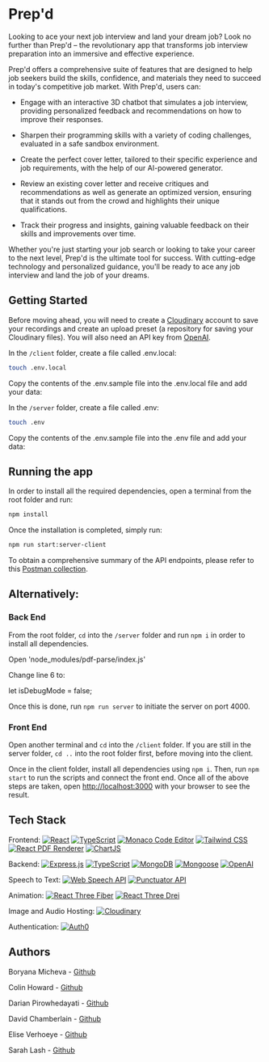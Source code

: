 
# Prep'd

Looking to ace your next job interview and land your dream job? Look no further than Prep'd – the revolutionary app that transforms job interview preparation into an immersive and effective experience.

Prep'd offers a comprehensive suite of features that are designed to help job seekers build the skills, confidence, and materials they need to succeed in today's competitive job market. With Prep'd, users can:

-  Engage with an interactive 3D chatbot that simulates a job interview, providing personalized feedback and recommendations on how to improve their responses.

-  Sharpen their programming skills with a variety of coding challenges, evaluated in a safe sandbox environment.

-  Create the perfect cover letter, tailored to their specific experience and job requirements, with the help of our AI-powered generator.

-  Review an existing cover letter and receive critiques and recommendations as well as generate an optimized version, ensuring that it stands out from the crowd and highlights their unique qualifications.

-  Track their progress and insights, gaining valuable feedback on their skills and improvements over time.

Whether you're just starting your job search or looking to take your career to the next level, Prep'd is the ultimate tool for success. With cutting-edge technology and personalized guidance, you'll be ready to ace any job interview and land the job of your dreams.


## Getting Started

Before moving ahead, you will need to create a [Cloudinary](https://cloudinary.com) account to save your recordings and create an upload preset (a repository for saving your Cloudinary files). 
You will also need an API key from [OpenAI](https://platform.openai.com/account/api-keys).

In the `/client` folder, create a file called .env.local:

```bash
touch .env.local
```

Copy the contents of the .env.sample file into the .env.local file and add your data:


In the `/server` folder, create a file called .env:

```bash
touch .env
```

Copy the contents of the .env.sample file into the .env file and add your data:

## Running the app
In order to install all the required dependencies, open a terminal from the root folder and run:

```bash
npm install
```
Once the installation is completed, simply run:

```bash
npm run start:server-client
```

To obtain a comprehensive summary of the API endpoints, please refer to this [Postman collection](https://documenter.getpostman.com/view/25563730/2s93RRvskj).


## Alternatively:

### Back End

From the root folder, `cd` into the `/server` folder and run `npm i` in order to install all dependencies.


Open 'node_modules/pdf-parse/index.js'

Change line 6 to:

let isDebugMode = false;

Once this is done, run `npm run server` to initiate the server on port 4000.

### Front End

Open another terminal and `cd` into the `/client` folder. If you are still in the server folder, `cd ..` into the root folder first, before moving into the client.

Once in the client folder, install all dependencies using `npm i`. Then, run `npm start` to run the scripts and connect the front end. Once all of the above steps are taken, open [http://localhost:3000](http://localhost:3000) with your browser to see the result.

## Tech Stack

Frontend: [![React](https://img.shields.io/badge/React-blue?logo=react&logoColor=white)](https://reactjs.org/) [![TypeScript](https://img.shields.io/badge/TypeScript-blue?logo=typescript&logoColor=white)](https://www.typescriptlang.org/) [![Monaco Code Editor](https://img.shields.io/badge/Monaco%20Code%20Editor-blue?logo=visual-studio-code&logoColor=white)](https://microsoft.github.io/monaco-editor/) [![Tailwind CSS](https://img.shields.io/badge/Tailwind%20CSS-blue?logo=tailwind-css&logoColor=white)](https://tailwindcss.com/) [![React PDF Renderer](https://img.shields.io/badge/React%20PDF%20Renderer-blue?logo=react&logoColor=white)](https://react-pdf.org/)
[![ChartJS](https://img.shields.io/badge/ChartJS-blue?logo=chartjs&logoColor=white)](https://www.chartjs.org/)

Backend: [![Express.js](https://img.shields.io/badge/Express.js-grey?logo=express&logoColor=white)](https://expressjs.com/) [![TypeScript](https://img.shields.io/badge/TypeScript-blue?logo=typescript&logoColor=white)](https://www.typescriptlang.org/) [![MongoDB](https://img.shields.io/badge/MongoDB-green?logo=mongodb&logoColor=white)](https://www.mongodb.com/) [![Mongoose](https://img.shields.io/badge/Mongoose-green?logo=mongodb&logoColor=white)](https://mongoosejs.com/) [![OpenAI](https://img.shields.io/badge/OpenAI-grey?logo=openai&logoColor=white)](https://openai.com/) 

Speech to Text: [![Web Speech API](https://img.shields.io/badge/Web%20Speech%20API-blue?logo=google&logoColor=white)](https://developer.mozilla.org/en-US/docs/Web/API/Web_Speech_API) [![Punctuator API](https://img.shields.io/badge/Punctuator%20API-blue?logo=google&logoColor=white)](https://punctuator2.datasciencelab.co.uk/)

Animation: 
[![React Three Fiber](https://img.shields.io/badge/React%20Three%20Fiber-blue?logo=react&logoColor=white)](https://docs.pmnd.rs/react-three-fiber) 
[![React Three Drei](https://img.shields.io/badge/React%20Three%20Drei-blue?logo=react&logoColor=white)]()

Image and Audio Hosting: [![Cloudinary](https://img.shields.io/badge/Cloudinary-blueviolet?logo=cloudinary&logoColor=white)](https://cloudinary.com/)

Authentication: [![Auth0](https://img.shields.io/badge/Auth0-blueviolet?logo=auth0&logoColor=white)](https://auth0.com/)


## Authors

Boryana Micheva - [Github](https://github.com/BoryBo)

Colin Howard - [Github](https://github.com/colinhoward89)

Darian Pirowhedayati - [Github](https://github.com/DarianPiro)

David Chamberlain - [Github](https://github.com/DRC222)

Elise Verhoeye - [Github](https://github.com/huntingforelise)

Sarah Lash - [Github](https://github.com/Sarahlash92)